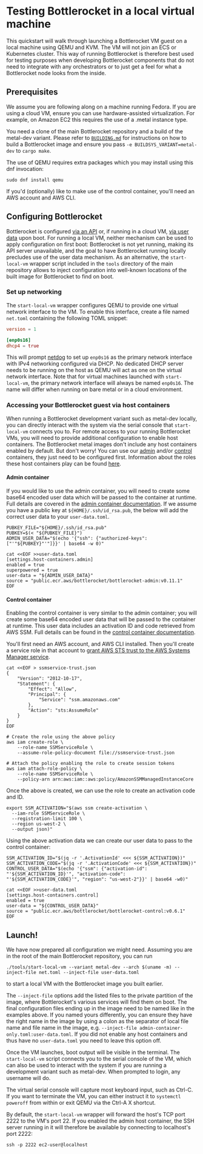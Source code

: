 # Testing Bottlerocket in a local virtual machine

This quickstart will walk through launching a Bottlerocket VM guest on a local machine using QEMU and KVM.
The VM will not join an ECS or Kubernetes cluster.
This way of running Bottlerocket is therefore best used for testing purposes when developing Bottlerocket components that do not need to integrate with any orchestrators or to just get a feel for what a Bottlerocket node looks from the inside.


## Prerequisites

We assume you are following along on a machine running Fedora.
If you are using a cloud VM, ensure you can use hardware-assisted virtualization.
For example, on Amazon EC2 this requires the use of a .metal instance type.

You need a clone of the main Bottlerocket repository and a build of the metal-dev variant.
Please refer to [`BUILDING.md`](https://github.com/bottlerocket-os/bottlerocket/blob/develop/BUILDING.md) for instructions on how to build a Bottlerocket image and ensure you pass `-e BUILDSYS_VARIANT=metal-dev` to `cargo make`.

The use of QEMU requires extra packages which you may install using this dnf invocation:

```shell
sudo dnf install qemu
```

If you'd (optionally) like to make use of the control container, you'll need an AWS account and AWS CLI.


## Configuring Bottlerocket

Bottlerocket is configured [via an API](https://github.com/bottlerocket-os/bottlerocket/#using-the-api-client) or, if running in a cloud VM, [via user data](https://github.com/bottlerocket-os/bottlerocket/#using-user-data) upon boot.
For running a local VM, neither mechanism can be used to apply configuration on first boot: Bottlerocket is not yet running, making its API server unavailable, and the goal to have Bottlerocket running locally precludes use of the user data mechanism.
As an alternative, the `start-local-vm` wrapper script included in the `tools` directory of the main repository allows to inject configuration into well-known locations of the built image for Bottlerocket to find on boot.


### Set up networking

The `start-local-vm` wrapper configures QEMU to provide one virtual network interface to the VM.
To enable this interface, create a file named `net.toml` containing the following TOML snippet:

```toml
version = 1

[enp0s16]
dhcp4 = true
```

This will prompt [netdog](https://github.com/bottlerocket-os/bottlerocket/blob/develop/sources/netdog/README.md) to set up `enp0s16` as the primary network interface with IPv4 networking configured via DHCP.
No dedicated DHCP server needs to be running on the host as QEMU will act as one on the virtual network interface.
Note that for virtual machines launched with `start-local-vm`, the primary network interface will always be named `enp0s16`.
The name will differ when running on bare metal or in a cloud environment.


### Accessing your Bottlerocket guest via host containers

When running a Bottlerocket development variant such as metal-dev locally, you can directly interact with the system via the serial console that `start-local-vm` connects you to.
For remote access to your running Bottlerocket VMs, you will need to provide additional configuration to enable host containers.
The Bottlerocket metal images don't include any host containers enabled by default.
But don't worry!
You can use our [admin](https://github.com/bottlerocket-os/bottlerocket-admin-container) and/or [control](https://github.com/bottlerocket-os/bottlerocket-control-container) containers, they just need to be configured first.
Information about the roles these host containers play can be found [here](https://github.com/bottlerocket-os/bottlerocket/#exploration).


#### Admin container

If you would like to use the admin container, you will need to create some base64 encoded user data which will be passed to the container at runtime.
Full details are covered in the [admin container documentation](https://github.com/bottlerocket-os/bottlerocket-admin-container#authenticating-with-the-admin-container).
If we assume you have a public key at `${HOME}/.ssh/id_rsa.pub`, the below will add the correct user data to your `user-data.toml`.

```shell
PUBKEY_FILE="${HOME}/.ssh/id_rsa.pub"
PUBKEY=$(< "${PUBKEY_FILE}")
ADMIN_USER_DATA="$(echo '{"ssh": {"authorized-keys": ["'"${PUBKEY}"'"]}}' | base64 -w 0)"

cat <<EOF >>user-data.toml
[settings.host-containers.admin]
enabled = true
superpowered = true
user-data = "${ADMIN_USER_DATA}"
source = "public.ecr.aws/bottlerocket/bottlerocket-admin:v0.11.1"
EOF
```


#### Control container

Enabling the control container is very similar to the admin container; you will create some base64 encoded user data that will be passed to the container at runtime.
This user data includes an activation ID and code retrieved from AWS SSM.
Full details can be found in the [control container documentation](https://github.com/bottlerocket-os/bottlerocket-control-container#connecting-to-aws-systems-manager-ssm).

You'll first need an AWS account, and AWS CLI installed.
Then you'll create a service role in that account to [grant AWS STS trust to the AWS Systems Manager service](https://docs.aws.amazon.com/systems-manager/latest/userguide/sysman-service-role.html).

```shell
cat <<EOF > ssmservice-trust.json
{
    "Version": "2012-10-17",
    "Statement": {
        "Effect": "Allow",
        "Principal": {
            "Service": "ssm.amazonaws.com"
        },
        "Action": "sts:AssumeRole"
    }
}
EOF

# Create the role using the above policy
aws iam create-role \
    --role-name SSMServiceRole \
    --assume-role-policy-document file://ssmservice-trust.json

# Attach the policy enabling the role to create session tokens
aws iam attach-role-policy \
    --role-name SSMServiceRole \
    --policy-arn arn:aws:iam::aws:policy/AmazonSSMManagedInstanceCore
```

Once the above is created, we can use the role to create an activation code and ID.

```shell
export SSM_ACTIVATION="$(aws ssm create-activation \
  --iam-role SSMServiceRole \
  --registration-limit 100 \
  --region us-west-2 \
  --output json)"
```

Using the above activation data we can create our user data to pass to the control container:

```shell
SSM_ACTIVATION_ID="$(jq -r '.ActivationId' <<< ${SSM_ACTIVATION})"
SSM_ACTIVATION_CODE="$(jq -r '.ActivationCode' <<< ${SSM_ACTIVATION})"
CONTROL_USER_DATA="$(echo '{"ssm": {"activation-id": "'${SSM_ACTIVATION_ID}'", "activation-code": "'${SSM_ACTIVATION_CODE}'", "region": "us-west-2"}}' | base64 -w0)"

cat <<EOF >>user-data.toml
[settings.host-containers.control]
enabled = true
user-data = "${CONTROL_USER_DATA}"
source = "public.ecr.aws/bottlerocket/bottlerocket-control:v0.6.1"
EOF
```


## Launch!

We have now prepared all configuration we might need.
Assuming you are in the root of the main Bottlerocket repository, you can run

```shell
./tools/start-local-vm --variant metal-dev --arch $(uname -m) --inject-file net.toml --inject-file user-data.toml
```

to start a local VM with the Bottlerocket image you built earlier.

The `--inject-file` options add the listed files to the private partition of the image, where Bottlerocket's various services will find them on boot.
The final configuration files ending up in the image need to be named like in the examples above.
If you named yours differently, you can ensure they have the right name in the image by using a colon as the separator of local file name and file name in the image, e.g. `--inject-file admin-container-only.toml:user-data.toml`.
If you did not enable any host containers and thus have no `user-data.toml` you need to leave this option off.

Once the VM launches, boot output will be visible in the terminal.
The `start-local-vm` script connects you to the serial console of the VM, which can also be used to interact with the system if you are running a development variant such as metal-dev.
When prompted to login, any username will do.

The virtual serial console will capture most keyboard input, such as Ctrl-C.
If you want to terminate the VM, you can either instruct it to `systemctl poweroff` from within or exit QEMU via the Ctrl-A X shortcut.

By default, the `start-local-vm` wrapper will forward the host's TCP port 2222 to the VM's port 22.
If you enabled the admin host container, the SSH server running in it will therefore be available by connecting to localhost's port 2222:

```shell
ssh -p 2222 ec2-user@localhost
```
